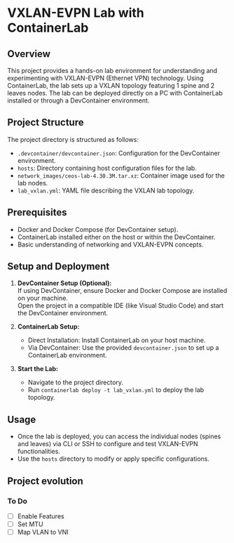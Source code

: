# VXLAN-EVPN Lab with ContainerLab

## Overview

This project provides a hands-on lab environment for understanding and experimenting with VXLAN-EVPN (Ethernet VPN) technology. Using ContainerLab, the lab sets up a VXLAN topology featuring 1 spine and 2 leaves nodes. The lab can be deployed directly on a PC with ContainerLab installed or through a DevContainer environment.

## Project Structure

The project directory is structured as follows:

- `.devcontainer/devcontainer.json`: Configuration for the DevContainer environment.
- `hosts`: Directory containing host configuration files for the lab.
- `network_images/ceos-lab-4.30.3M.tar.xz`: Container image used for the lab nodes.
- `lab_vxlan.yml`: YAML file describing the VXLAN lab topology.

## Prerequisites

- Docker and Docker Compose (for DevContainer setup).
- ContainerLab installed either on the host or within the DevContainer.
- Basic understanding of networking and VXLAN-EVPN concepts.

## Setup and Deployment

1. **DevContainer Setup (Optional):**  
   If using DevContainer, ensure Docker and Docker Compose are installed on your machine.  
   Open the project in a compatible IDE (like Visual Studio Code) and start the DevContainer environment.

2. **ContainerLab Setup:**
   - Direct Installation: Install ContainerLab on your host machine.
   - Via DevContainer: Use the provided `devcontainer.json` to set up a ContainerLab environment.

3. **Start the Lab:**
   - Navigate to the project directory.
   - Run `containerlab deploy -t lab_vxlan.yml` to deploy the lab topology.

## Usage

- Once the lab is deployed, you can access the individual nodes (spines and leaves) via CLI or SSH to configure and test VXLAN-EVPN functionalities.
- Use the `hosts` directory to modify or apply specific configurations.

## Project evolution

### To Do

- [ ] Enable Features
- [ ] Set MTU
- [ ] Map VLAN to VNI